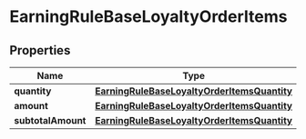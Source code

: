 

# EarningRuleBaseLoyaltyOrderItems


## Properties

| Name | Type | Description |
|------------ | ------------- | ------------- |
|**quantity** | [**EarningRuleBaseLoyaltyOrderItemsQuantity**](EarningRuleBaseLoyaltyOrderItemsQuantity.md) |  |
|**amount** | [**EarningRuleBaseLoyaltyOrderItemsQuantity**](EarningRuleBaseLoyaltyOrderItemsQuantity.md) |  |
|**subtotalAmount** | [**EarningRuleBaseLoyaltyOrderItemsQuantity**](EarningRuleBaseLoyaltyOrderItemsQuantity.md) |  |



